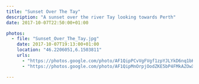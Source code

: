 ```yaml
---
title: "Sunset Over The Tay"
description: "A sunset over the river Tay looking towards Perth"
date: 2017-10-07T22:50:00+01:00

photos:
  - file: "Sunset_Over_The_Tay.jpg"
    date: 2017-10-07T19:13:00+01:00
    location: "46.2206051,6.1503811"
    urls:
      - "https://photos.google.com/photo/AF1QipPCvVgFVgf1zpYJLYkD6nq1bKSiIWtAADbSyqU1"
      - "https://photos.google.com/photo/AF1QipMnOrpjOodZKE5bP4FMkAZOwXgJWHNL1R44ydyk"

---
```

